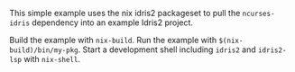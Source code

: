 
This simple example uses the nix idris2 packageset to pull the `ncurses-idris`
dependency into an example Idris2 project.

Build the example with `nix-build`. Run the example with
`$(nix-build)/bin/my-pkg`. Start a development shell including `idris2` and
`idris2-lsp` with `nix-shell`.
